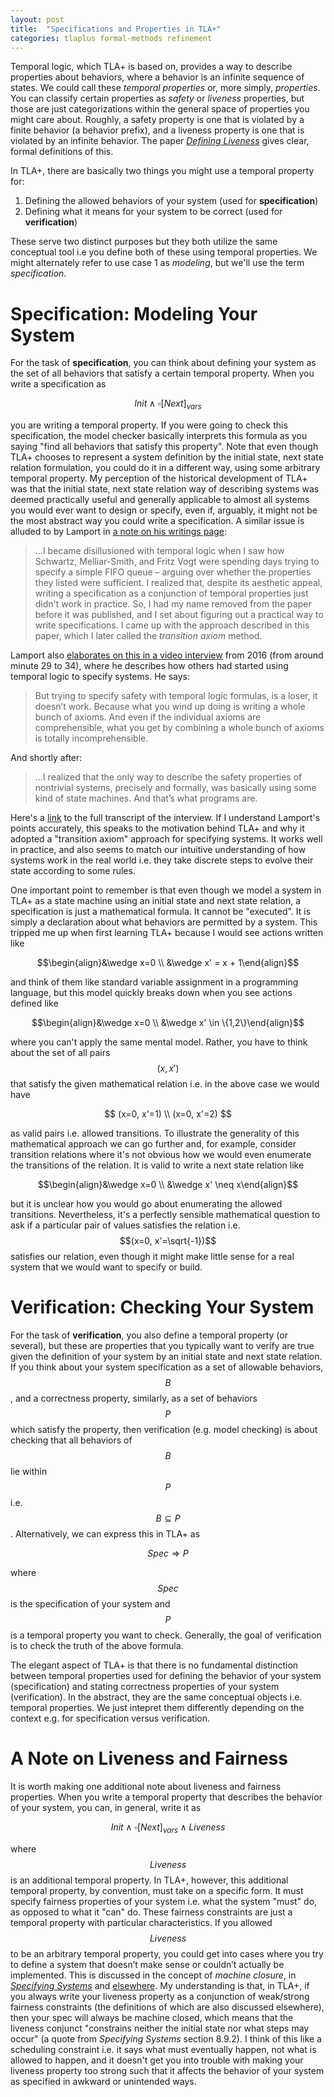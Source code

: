 ```yaml
---
layout: post
title:  "Specifications and Properties in TLA+"
categories: tlaplus formal-methods refinement
---
```


Temporal logic, which TLA+ is based on, provides a way to describe properties about behaviors, where a behavior is an infinite sequence of states. We could call these *temporal properties* or, more simply, *properties*.  You can classify certain properties as *safety* or *liveness* properties, but those are just categorizations within the general space of properties you might care about. Roughly, a safety property is one that is violated by a finite behavior (a behavior prefix), and a liveness property is one that is violated by an infinite behavior. The paper [*Defining Liveness*](https://www.cs.cornell.edu/fbs/publications/DefLiveness.pdf) gives clear, formal definitions of this.

In TLA+, there are basically two things you might use a temporal property for:

1. Defining the allowed behaviors of your system (used for **specification**)
2. Defining what it means for your system to be correct (used for **verification**) 

These serve two distinct purposes but they both utilize the same conceptual tool i.e you define both of these using temporal properties. We might alternately refer to use case 1 as *modeling*, but we'll use the term *specification*.

# Specification: Modeling Your System

For the task of **specification**, you can think about defining your system as the set of all behaviors that satisfy a certain temporal property. When you write a specification as 

$$ Init \wedge \square[Next]_{vars}$$ 

you are writing a temporal property. If you were going to check this specification, the model checker basically interprets this formula as you saying "find all behaviors that satisfy this property". Note that even though TLA+ chooses to represent a system definition by the initial state, next state relation formulation, you could do it in a different way, using some arbitrary temporal property. My perception of the historical development of TLA+ was that the initial state, next state relation way of describing systems was deemed practically useful and generally applicable to almost all systems you would ever want to design or specify, even if, arguably, it might not be the most abstract way you could write a specification. A similar issue is alluded to by Lamport in [a note on his writings page](https://lamport.azurewebsites.net/pubs/pubs.html#spec):

>...I became disillusioned with temporal logic when I saw how Schwartz, Melliar-Smith, and Fritz Vogt were spending days trying to specify a simple FIFO queue – arguing over whether the properties they listed were sufficient.  I realized that, despite its aesthetic appeal, writing a specification as a conjunction of temporal properties just didn't work in practice. So, I had my name removed from the paper before it was published, and I set about figuring out a practical way to write specifications.  I came up with the approach described in this paper, which I later called the *transition axiom* method.

Lamport also [elaborates on this in a video interview](https://www.youtube.com/watch?v=uK9yGNuGWKE&feature=youtu.be&t=1749) from 2016 (from around minute 29 to 34), where he describes how others had started using temporal logic to specify systems. He says:

> But trying to specify safety with temporal logic formulas, is a loser, it
doesn’t work. Because what you wind up doing is writing a whole bunch of axioms. And even if the individual axioms are comprehensible, what you get by combining a whole bunch of axioms is totally incomprehensible.

And shortly after:

> ...I realized that the only way to describe the safety properties of nontrivial systems, precisely and formally, was basically using some kind of state machines. And that’s what programs are.

Here's a [link](https://archive.computerhistory.org/resources/access/text/2017/07/102717246-05-01-acc.pdf) to the full transcript of the interview. If I understand Lamport's points accurately, this speaks to the motivation behind TLA+ and why it adopted a "transition axiom" approach for specifying systems. It works well in practice, and also seems to match our intuitive understanding of how systems work in the real world i.e. they take discrete steps to evolve their state according to some rules.

One important point to remember is that even though we model a system in TLA+ as a state machine using an initial state and next state relation, a specification is just a mathematical formula. It cannot be "executed". It is simply a declaration about what behaviors are permitted by a system. This tripped me up when first learning TLA+ because I would see actions written like 

$$\begin{align}&\wedge x=0 \\ &\wedge x' = x + 1\end{align}$$ 

and think of them like standard variable assignment in a programming language, but this model quickly breaks down when you see actions defined like 

$$\begin{align}&\wedge x=0 \\ &\wedge x' \in \{1,2\}\end{align}$$ 

where you can't apply the same mental model. Rather, you have to think about the set of all pairs $$(x, x')$$ that satisfy the given mathematical relation i.e. in the above case we would have 

$$
(x=0, x'=1) \\
(x=0, x'=2)
$$

as valid pairs i.e. allowed transitions. To illustrate the generality of this mathematical approach we can go further and, for example, consider transition relations where it's not obvious how we would even enumerate the transitions of the relation. It is valid to write a next state relation like

$$\begin{align}&\wedge x=0 \\ &\wedge x' \neq x\end{align}$$ 

but it is unclear how you would go about enumerating the allowed transitions. Nevertheless, it's a perfectly sensible mathematical question to ask if a particular pair of values satisfies the relation i.e. $$(x=0, x'=\sqrt{-1})$$ satisfies our relation, even though it might make little sense for a real system that we would want to specify or build.

# Verification: Checking Your System

For the task of **verification**, you also define a temporal property (or several), but these are properties that you typically want to verify are true given the definition of your system by an initial state and next state relation. If you think about your system specification as a set of  allowable behaviors, $$B$$, and a correctness property, similarly, as a set of behaviors $$P$$ which satisfy the property, then verification (e.g. model checking) is about checking that all behaviors of $$B$$ lie within $$P$$ i.e. $$B \subseteq P$$. Alternatively, we can express this in TLA+ as 

$$ Spec \Rightarrow P$$

where $$Spec$$ is the specification of your system and $$P$$ is a temporal property you want to check. Generally, the goal of verification is to check the truth of the above formula.

The elegant aspect of TLA+ is that there is no fundamental distinction between temporal properties used for defining the behavior of your system (specification) and stating correctness properties of your system (verification). In the abstract, they are the same conceptual objects i.e. temporal properties. We just intepret them differently depending on the context e.g. for specification versus verification.

# A Note on Liveness and Fairness

It is worth making one additional note about liveness and fairness properties. When you write a temporal property that describes the behavior of your system, you can, in general, write it as 

$$Init \wedge \square[Next]_{vars} \wedge Liveness$$

where $$Liveness$$ is an additional temporal property. In TLA+, however, this additional temporal property, by convention, must take on a specific form. It must specify fairness properties of your system i.e. what the system "must" do, as opposed to what it "can" do. These fairness constraints are just a temporal property with particular characteristics. If you allowed $$Liveness$$ to be an arbitrary temporal property, you could get into cases where you try to define a system that doesn’t make sense or couldn’t actually be implemented. This is discussed in the concept of *machine closure*, in *[Specifying Systems](https://lamport.azurewebsites.net/tla/book.html)* and [elsewhere](https://lamport.azurewebsites.net/tla/safety-liveness.pdf). My understanding is that, in TLA+, if you always write your liveness property as a conjunction of weak/strong fairness constraints (the definitions of which are also discussed elsewhere), then your spec will always be machine closed, which means that the liveness conjunct "constrains neither the initial state nor what steps may occur" (a quote from *Specifying Systems* section 8.9.2). I think of this like a scheduling constraint i.e. it says what must eventually happen, not what is allowed to happen, and it doesn't get you into trouble with making your liveness property too strong such that it affects the behavior of your system as specified in awkward or unintended ways.

